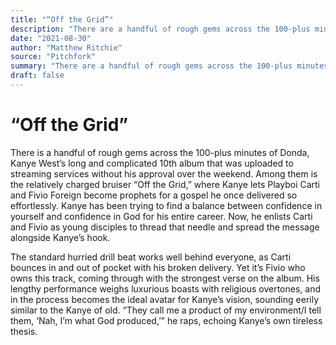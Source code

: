 ```yaml
---
title: "“Off the Grid”"
description: "There are a handful of rough gems across the 100-plus minutes of Donda. Among them is the relatively charged bruiser “Off the Grid”. Kanye lets Playboi Carti and Fivio Foreign become prophets for a go..."
date: "2021-08-30"
author: "Matthew Ritchie"
source: "Pitchfork"
summary: "There are a handful of rough gems across the 100-plus minutes of Donda. Among them is the relatively charged bruiser “Off the Grid”. Kanye lets Playboi Carti and Fivio Foreign become prophets for a gospel he once delivered so effortlessly. The standard hurried drill beat works well behind everyone, as Carti bounces in and out of pocket with his broken delivery."
draft: false
---
```


# “Off the Grid”

There is a handful of rough gems across the 100-plus minutes of Donda, Kanye West’s long and complicated 10th album that was uploaded to streaming services without his approval over the weekend. Among them is the relatively charged bruiser “Off the Grid,” where Kanye lets Playboi Carti and Fivio Foreign become prophets for a gospel he once delivered so effortlessly. Kanye has been trying to find a balance between confidence in yourself and confidence in God for his entire career. Now, he enlists Carti and Fivio as young disciples to thread that needle and spread the message alongside Kanye’s hook.

The standard hurried drill beat works well behind everyone, as Carti bounces in and out of pocket with his broken delivery. Yet it’s Fivio who owns this track, coming through with the strongest verse on the album. His lengthy performance weighs luxurious boasts with religious overtones, and in the process becomes the ideal avatar for Kanye’s vision, sounding eerily similar to the Kanye of old. “They call me a product of my environment/I tell them, ‘Nah, I’m what God produced,’” he raps, echoing Kanye’s own tireless thesis.
